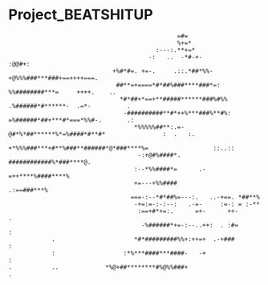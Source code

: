 # Project_BEATSHITUP

                                                                                                                                
                                                                                                                                
                                                                                                                                
                                                                                                                                
                                                   =#=                                                                          
                                                   %+=*                                                                         
                                             :---:.**+=*                                                                        
                                           -:   ..  -*#-+-                 :@@#+:                                               
                                 +%#*#=. +=-.     .::.*##*%%-           +@%%%###***###+==++++===.                               
                                  ##**=+====*#*##%###****###*=:          %%########***=     ++++.    ..                         
                                   *#*##+*==+**#####******###%#%%      .%######*#******-  .=*-          .                       
                                    -##########**#*++%***###%**#%:    =%######*##+***#*===*%%#-.       .:                       
                                       *%%%%%##**:.=-@#*%*##******%*=%####*#**#*                :  .   :.                       
                                        +*%%%###***+#**%###**######*@*###****%=                  ::..::                         
                                        -:+@#%####*.   ############%*###****@.                                                  
                                       :--*%%####*=      .-=++****%####****%                                                    
                                       +=---+%%####             .:==###***%                                                     
                                      ===-:--*#*##%=---:.   ..-+==. *##**%                                                      
                                       -+=:=-:-:--:   .-=-     :=-: = :-**                                                      
                                        :==+#*+=:.      =+-      ++-      .                                                     
                                         -%######*+=-:--..++:  . :#=       :                                                    
                .                      *#*#########%%+:++=+  .-+###        :                                                    
                :                   :*%***####***####-   -+                :                                                    
    .           ..             *%@+##********#%@%%###+                    .                                                                                                                                       
                                                                                                                                
                                                                                                                                
                                                                                                                                
                                                                                                                                
